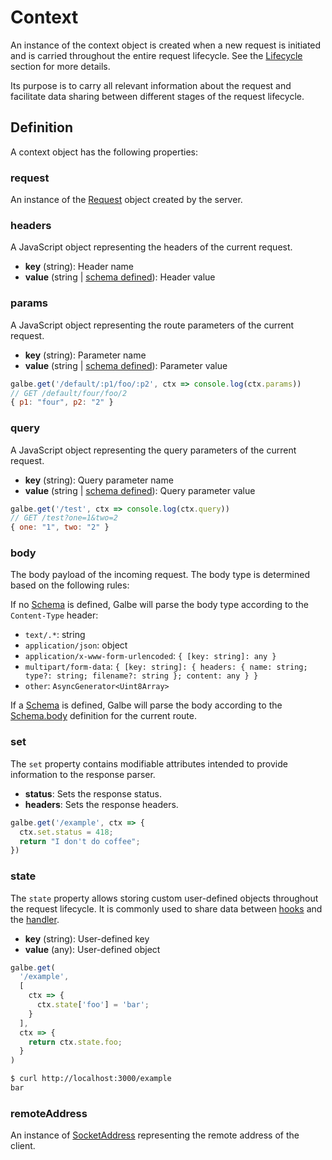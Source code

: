 # Context

An instance of the context object is created when a new request is initiated and is carried throughout the entire request lifecycle. See the [Lifecycle](https://galbe.dev/documentation/lifecycle) section for more details.

Its purpose is to carry all relevant information about the request and facilitate data sharing between different stages of the request lifecycle.

## Definition

A context object has the following properties:

### request

An instance of the [Request](https://developer.mozilla.org/en-US/docs/Web/API/Request) object created by the server.

### headers

A JavaScript object representing the headers of the current request.

- **key** (string): Header name
- **value** (string | [schema defined](schemas.md#headers)): Header value

### params

A JavaScript object representing the route parameters of the current request.

- **key** (string): Parameter name
- **value** (string | [schema defined](schemas.md#params)): Parameter value

```js
galbe.get('/default/:p1/foo/:p2', ctx => console.log(ctx.params))
// GET /default/four/foo/2
{ p1: "four", p2: "2" }
```

### query

A JavaScript object representing the query parameters of the current request.

- **key** (string): Query parameter name
- **value** (string | [schema defined](schemas.md#query)): Query parameter value

```js
galbe.get('/test', ctx => console.log(ctx.query))
// GET /test?one=1&two=2
{ one: "1", two: "2" }
```

### body

The body payload of the incoming request. The body type is determined based on the following rules:

If no [Schema](schemas.md) is defined, Galbe will parse the body type according to the `Content-Type` header:

- `text/.*`: string
- `application/json`: object
- `application/x-www-form-urlencoded`: `{ [key: string]: any }`
- `multipart/form-data`: `{ [key: string]: { headers: { name: string; type?: string; filename?: string }; content: any } }`
- `other`: `AsyncGenerator<Uint8Array>`

If a [Schema](schemas.md) is defined, Galbe will parse the body according to the [Schema.body](schemas.md#body) definition for the current route.

### set

The `set` property contains modifiable attributes intended to provide information to the response parser.

- **status**: Sets the response status.
- **headers**: Sets the response headers.

```js
galbe.get('/example', ctx => {
  ctx.set.status = 418;
  return "I don't do coffee";
})
```

### state

The `state` property allows storing custom user-defined objects throughout the request lifecycle. It is commonly used to share data between [hooks](hooks.md) and the [handler](handler.md).

- **key** (string): User-defined key
- **value** (any): User-defined object

```js
galbe.get(
  '/example',
  [
    ctx => {
      ctx.state['foo'] = 'bar';
    }
  ],
  ctx => {
    return ctx.state.foo;
  }
)
```

```bash
$ curl http://localhost:3000/example
bar
```

### remoteAddress

An instance of [SocketAddress](https://github.com/oven-sh/bun/blob/fe62a614046948ebba260bed87db96287e67921f/packages/bun-types/bun.d.ts#L2600-L2613) representing the remote address of the client.
